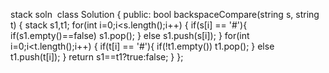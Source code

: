 stack soln
​
class Solution {
public:
bool backspaceCompare(string s, string t) {
stack<char> s1,t1;
for(int i=0;i<s.length();i++)
{
if(s[i] == '#'){
if(s1.empty()==false)
s1.pop();
}
else
s1.push(s[i]);
}
for(int i=0;i<t.length();i++)
{
if(t[i] == '#'){
if(!t1.empty())
t1.pop();
}
else
t1.push(t[i]);
}
return s1==t1?true:false;
}
};